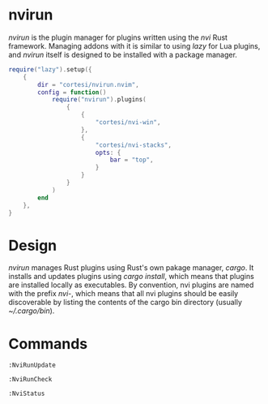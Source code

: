 
# nvirun

*nvirun* is the plugin manager for plugins written using the *nvi* Rust
framework. Managing addons with it is similar to using *lazy* for Lua plugins,
and *nvirun* itself is designed to be installed with a package manager.

```lua
require("lazy").setup({
    {
        dir = "cortesi/nvirun.nvim",
        config = function()
            require("nvirun").plugins(
                {
                    {
                        "cortesi/nvi-win",
                    },
                    {
                        "cortesi/nvi-stacks",
                        opts: {
                            bar = "top",
                        }
                    }
                }
            )
        end
    },
}
```


# Design

*nvirun* manages Rust plugins using Rust's own pakage manager, *cargo*. It
installs and updates plugins using *cargo install*, which means that plugins
are installed locally as executables. By convention, nvi plugins are named with
the prefix *nvi-*, which means that all nvi plugins should be easily
discoverable by listing the contents of the cargo bin directory (usually
*~/.cargo/bin*).


# Commands

    :NviRunUpdate

    :NviRunCheck

    :NviStatus

